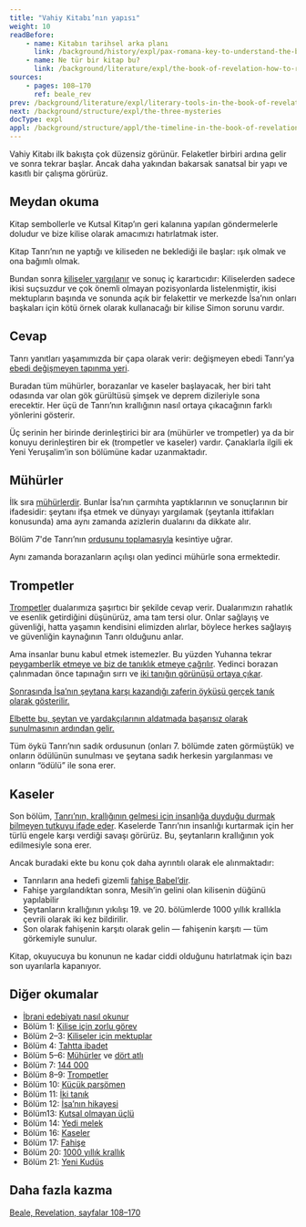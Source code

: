 ```yaml
---
title: "Vahiy Kitabı’nın yapısı"
weight: 10
readBefore:
    - name: Kitabın tarihsel arka planı
      link: /background/history/expl/pax-romana-key-to-understand-the-book-of-revelation
    - name: Ne tür bir kitap bu?
      link: /background/literature/expl/the-book-of-revelation-how-to-read-it
sources:
    - pages: 108–170
      ref: beale_rev
prev: /background/literature/expl/literary-tools-in-the-book-of-revelation
next: /background/structure/expl/the-three-mysteries
docType: expl
appl: /background/structure/appl/the-timeline-in-the-book-of-revelation
---
```


Vahiy Kitabı ilk bakışta çok düzensiz görünür. Felaketler birbiri ardına gelir ve sonra tekrar başlar. Ancak daha yakından bakarsak sanatsal bir yapı ve kasıtlı bir çalışma görürüz.

## Meydan okuma

<a name="9b9d"></a>
Kitap sembollerle ve Kutsal Kitap’ın geri kalanına yapılan göndermelerle doludur ve bize kilise olarak amacımızı hatırlatmak ister.

Kitap Tanrı’nın ne yaptığı ve kiliseden ne beklediği ile başlar: ışık olmak ve ona bağımlı olmak.

Bundan sonra [kiliseler yargılanır](/content/letters/expl/the-letters-to-the-seven-churches) ve sonuç iç karartıcıdır: Kiliselerden sadece ikisi suçsuzdur ve çok önemli olmayan pozisyonlarda listelenmiştir, ikisi mektupların başında ve sonunda açık bir felakettir ve merkezde İsa’nın onları başkaları için kötü örnek olarak kullanacağı bir kilise Simon sorunu vardır.

## Cevap

<a name="3c72"></a>
Tanrı yanıtları yaşamımızda bir çapa olarak verir: değişmeyen ebedi Tanrı’ya [ebedi değişmeyen tapınma yeri](/topics/power/short/worship).

Buradan tüm mühürler, borazanlar ve kaseler başlayacak, her biri taht odasında var olan gök gürültüsü şimşek ve deprem dizileriyle sona erecektir. Her üçü de Tanrı’nın krallığının nasıl ortaya çıkacağının farklı yönlerini gösterir.

Üç serinin her birinde derinleştirici bir ara (mühürler ve trompetler) ya da bir konuyu derinleştiren bir ek (trompetler ve kaseler) vardır. Çanaklarla ilgili ek Yeni Yeruşalim’in son bölümüne kadar uzanmaktadır.

## Mühürler

<a name="e9dc"></a>
İlk sıra [mühürlerdir](/content/seals/expl/the-book-with-the-seven-seals). Bunlar İsa’nın çarmıhta yaptıklarının ve sonuçlarının bir ifadesidir: şeytanı ifşa etmek ve dünyayı yargılamak (şeytanla ittifakları konusunda) ama aynı zamanda azizlerin dualarını da dikkate alır.

Bölüm 7'de Tanrı’nın [ordusunu toplamasıyla](/content/army/expl/the-144000) kesintiye uğrar.

Aynı zamanda borazanların açılışı olan yedinci mühürle sona ermektedir.

## Trompetler

<a name="ee89"></a>
[Trompetler](/content/trumpets/expl/the-trumpets-in-revelation) dualarımıza şaşırtıcı bir şekilde cevap verir. Dualarımızın rahatlık ve esenlik getirdiğini düşünürüz, ama tam tersi olur. Onlar sağlayış ve güvenliği, hatta yaşamın kendisini elimizden alırlar, böylece herkes sağlayış ve güvenliğin kaynağının Tanrı olduğunu anlar.

Ama insanlar bunu kabul etmek istemezler. Bu yüzden Yuhanna tekrar [peygamberlik etmeye ve biz de tanıklık etmeye çağrılır](/content/scroll/expl/the-little-scroll). Yedinci borazan çalınmadan önce tapınağın sırrı ve [iki tanığın görünüşü ortaya çıkar](/content/witnesses/expl/the-two-witnesses).

[Sonrasında İsa’nın şeytana karşı kazandığı zaferin öyküsü gerçek tanık olarak gösterilir.](/content/jesus/expl/a-different-christmas-story)

[Elbette bu, şeytan ve yardakçılarının aldatmada başarısız olarak sunulmasının ardından gelir.](/content/beasts/expl/the-nature-of-the-beast-in-the-book-of-revelation)

Tüm öykü Tanrı’nın sadık ordusunun (onları 7. bölümde zaten görmüştük) ve onların ödülünün sunulması ve şeytana sadık herkesin yargılanması ve onların “ödülü” ile sona erer.

## Kaseler

<a name="b245"></a>
Son bölüm, [Tanrı’nın, krallığının gelmesi için insanlığa duyduğu durmak bilmeyen tutkuyu ifade eder](/content/bowls/expl/the-bowls-of-wrath). Kaselerde Tanrı’nın insanlığı kurtarmak için her türlü engele karşı verdiği savaşı görürüz. Bu, şeytanların krallığının yok edilmesiyle sona erer.

Ancak buradaki ekte bu konu çok daha ayrıntılı olarak ele alınmaktadır:

- Tanrıların ana hedefi gizemli [fahişe Babel’dir](/content/harlot/expl/who-is-the-harlot-babylon-part-1).
- Fahişe yargılandıktan sonra, Mesih’in gelini olan kilisenin düğünü yapılabilir
- Şeytanların krallığının yıkılışı 19. ve 20. bölümlerde 1000 yıllık krallıkla çevrili olarak iki kez bildirilir.
- Son olarak fahişenin karşıtı olarak gelin — fahişenin karşıtı — tüm görkemiyle sunulur.

Kitap, okuyucuya bu konunun ne kadar ciddi olduğunu hatırlatmak için bazı son uyarılarla kapanıyor.

## Diğer okumalar

<a name="eafd"></a>
- [İbrani edebiyatı nasıl okunur](/background/literature/expl/literary-tools-in-the-book-of-revelation)
- Bölüm 1: [Kilise için zorlu görev](/content/letters/expl/the-vision)
- Bölüm 2–3: [Kiliseler için mektuplar](/content/letters/expl/the-letters-to-the-seven-churches)
- Bölüm 4: [Tahtta ibadet](/content/worship/expl/worship-in-the-throne-room)
- Bölüm 5–6: [Mühürler](/content/seals/expl/the-book-with-the-seven-seals) ve [dört atlı](/content/seals/expl/the-mystery-of-the-four-horse-men)
- Bölüm 7: [144 000](/content/army/expl/the-144000)
- Bölüm 8–9: [Trompetler](/content/trumpets/expl/the-trumpets-in-revelation)
- Bölüm 10: [Küçük parşömen](/content/scroll/expl/the-little-scroll)
- Bölüm 11: [İki tanık](/content/witnesses/expl/the-two-witnesses)
- Bölüm 12: [İsa’nın hikayesi](/content/jesus/expl/a-different-christmas-story)
- Bölüm13: [Kutsal olmayan üçlü](/content/beasts/expl/the-nature-of-the-beast-in-the-book-of-revelation)
- Bölüm 14: [Yedi melek](/content/harvest/expl/gods-army-and-the-seven-angels)
- Bölüm 16: [Kaseler](/content/bowls/expl/the-bowls-of-wrath)
- Bölüm 17: [Fahişe](/content/harlot/expl/who-is-the-harlot-babylon-part-1)
- Bölüm 20: [1000 yıllık krallık](/content/1000y/expl/the-thousand-year-kingdom)
- Bölüm 21: [Yeni Kudüs](/content/paradise/expl/the-new-jerusalem)

## Daha fazla kazma

[Beale, Revelation, sayfalar 108–170](/about/ressources/index.html#bealy_rev)

